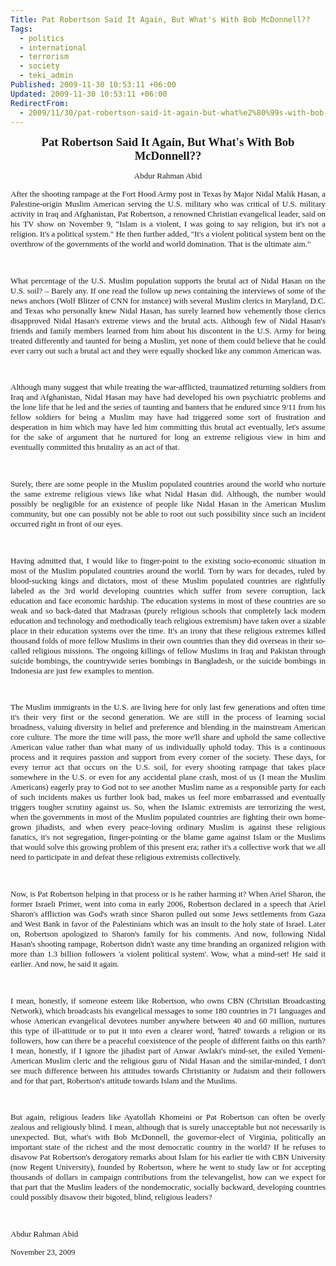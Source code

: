 ```yaml
---
Title: Pat Robertson Said It Again, But What's With Bob McDonnell??
Tags:
  - politics
  - international
  - terrorism
  - society
  - teki_admin
Published: 2009-11-30 10:53:11 +06:00
Updated: 2009-11-30 10:53:11 +06:00
RedirectFrom:
  - 2009/11/30/pat-robertson-said-it-again-but-what%e2%80%99s-with-bob-mcdonnell/
---
```


<p class="MsoNormal" style="margin: 0in 0in 10pt; text-align: center;" align="center"><strong><span style="font-size: 14pt; line-height: 115%;"><span style="font-family: Times New Roman;">Pat Robertson Said It Again, But What's With Bob McDonnell??</span></span></strong></p>
<p class="MsoNormal" style="margin: 0in 0in 10pt; text-align: center;" align="center"><span style="font-size: small; font-family: Times New Roman;">Abdur Rahman Abid</span></p>
<p class="MsoNormal" style="margin: 0in 0in 10pt; text-align: justify;"><span style="font-size: small; font-family: Times New Roman;">After the shooting rampage at the Fort Hood Army post in Texas by Major Nidal Malik Hasan, a Palestine-origin Muslim American serving the U.S. military who was critical of U.S. military activity in Iraq and Afghanistan, Pat Robertson, a renowned Christian evangelical leader, said on his TV show on November 9, "Islam is a violent, I was going to say religion, but it's not a religion. It's a political system." He then further added, "It's a violent political system bent on the overthrow of the governments of the world and world domination. That is the ultimate aim."</span></p>
<p class="MsoNormal" style="margin: 0in 0in 10pt; text-align: justify;"><span style="font-size: small; font-family: Times New Roman;"> </span></p>
<p class="MsoNormal" style="margin: 0in 0in 10pt; text-align: justify;"><span style="font-size: small; font-family: Times New Roman;">What percentage of the U.S. Muslim population supports the brutal act of Nidal Hasan on the U.S. soil? – Barely any. If one read the follow up news containing the interviews of some of the news anchors (Wolf Blitzer of CNN for instance) with several Muslim clerics in Maryland, D.C. and Texas who personally knew Nidal Hasan, has surely learned how vehemently those clerics disapproved Nidal Hasan's extreme views and the brutal acts. Although few of Nidal Hasan's friends and family members learned from him about his discontent in the U.S. Army for being treated differently and taunted for being a Muslim, yet none of them could believe that he could ever carry out such a brutal act and they were equally shocked like any common American was.</span></p>
<p class="MsoNormal" style="margin: 0in 0in 10pt; text-align: justify;"><span style="font-size: small; font-family: Times New Roman;"> </span></p>
<p class="MsoNormal" style="margin: 0in 0in 10pt; text-align: justify;"><span style="font-size: small; font-family: Times New Roman;">Although many suggest that while treating the war-afflicted, traumatized returning soldiers from Iraq and Afghanistan, Nidal Hasan may have had developed his own psychiatric problems and the lone life that he led and the series of taunting and banters that he endured since 9/11 from his fellow soldiers for being a Muslim may have had triggered some sort of frustration and desperation in him which may have led him committing this brutal act eventually, let's assume for the sake of argument that he nurtured for long an extreme religious view in him and eventually committed this brutality as an act of that. </span></p>
<p class="MsoNormal" style="margin: 0in 0in 10pt; text-align: justify;"><span style="font-size: small; font-family: Times New Roman;"> </span></p>
<p class="MsoNormal" style="margin: 0in 0in 10pt; text-align: justify;"><span style="font-size: small; font-family: Times New Roman;">Surely, there are some people in the Muslim populated countries around the world who nurture the same extreme religious views like what Nidal Hasan did. Although, the number would possibly be negligible for an existence of people like Nidal Hasan in the American Muslim community, but one can possibly not be able to root out such possibility since such an incident occurred right in front of our eyes. </span></p>
<p class="MsoNormal" style="margin: 0in 0in 10pt; text-align: justify;"><span style="font-size: small; font-family: Times New Roman;"> </span></p>
<p class="MsoNormal" style="margin: 0in 0in 10pt; text-align: justify;"><span style="font-size: small; font-family: Times New Roman;">Having admitted that, I would like to finger-point to the existing socio-economic situation in most of the Muslim populated countries around the world. Torn by wars for decades, ruled by blood-sucking kings and dictators, most of these Muslim populated countries are rightfully labeled as the 3rd world developing countries which suffer from severe corruption, lack education and face economic hardship. The education systems in most of these countries are so weak and so back-dated that Madrasas (purely religious schools that completely lack modern education and technology and methodically teach religious extremism) have taken over a sizable place in their education systems over the time. It's an irony that these religious extremes killed thousand folds of more fellow Muslims in their own countries than they did overseas in their so-called religious missions. The ongoing killings of fellow Muslims in Iraq and Pakistan through suicide bombings, the countrywide series bombings in Bangladesh, or the suicide bombings in Indonesia are just few examples to mention.</span></p>
<p class="MsoNormal" style="margin: 0in 0in 10pt; text-align: justify;"><span style="font-size: small; font-family: Times New Roman;"> </span></p>
<p class="MsoNormal" style="margin: 0in 0in 10pt; text-align: justify;"><span style="font-size: small; font-family: Times New Roman;">The Muslim immigrants in the U.S. are living here for only last few generations and often time it's their very first or the second generation. We are still in the process of learning social broadness, valuing diversity in belief and preference and blending in the mainstream American core culture. The more the time will pass, the more we'll share and uphold the same collective American value rather than what many of us individually uphold today. This is a continuous process and it requires passion and support from every corner of the society. These days, for every terror act that occurs on the U.S. soil, for every shooting rampage that takes place somewhere in the U.S. or even for any accidental plane crash, most of us (I mean the Muslim Americans) eagerly pray to God not to see another Muslim name as a responsible party for each of such incidents makes us further look bad, makes us feel more embarrassed and eventually triggers tougher scrutiny against us. So, when the Islamic extremists are terrorizing the west, when the governments in most of the Muslim populated countries are fighting their own home-grown jihadists, and when every peace-loving ordinary Muslim is against these religious fanatics, it's not segregation, finger-pointing or the blame game against Islam or the Muslims that would solve this growing problem of this present era; rather it's a collective work that we all need to participate in and defeat these religious extremists collectively.</span></p>
<p class="MsoNormal" style="margin: 0in 0in 10pt; text-align: justify;"><span style="font-size: small; font-family: Times New Roman;"> </span></p>
<p class="MsoNormal" style="margin: 0in 0in 10pt; text-align: justify;"><span style="font-size: small; font-family: Times New Roman;">Now, is Pat Robertson helping in that process or is he rather harming it? When Ariel Sharon, the former Israeli Primer, went into coma in early 2006, Robertson declared in a speech that Ariel Sharon's affliction was God's wrath since Sharon pulled out some Jews settlements from Gaza and West Bank in favor of the Palestinians which was an insult to the holy state of Israel. Later on, Robertson apologized to Sharon's family for his comments. And now, following Nidal Hasan's shooting rampage, Robertson didn't waste any time branding an organized religion with more than 1.3 billion followers 'a violent political system'. Wow, what a mind-set! He said it earlier. And now, he said it again.</span></p>
<p class="MsoNormal" style="margin: 0in 0in 10pt; text-align: justify;"><span style="font-size: small; font-family: Times New Roman;"> </span></p>
<p class="MsoNormal" style="margin: 0in 0in 10pt; text-align: justify;"><span style="font-size: small; font-family: Times New Roman;">I mean, honestly, if someone esteem like Robertson, who owns CBN (Christian Broadcasting Network), which broadcasts his evangelical messages to some 180 countries in 71 languages and whose American evangelical devotees number anywhere between 40 and 60 million, nurtures this type of ill-attitude or to put it into even a clearer word, 'hatred' towards a religion or its followers, how can there be a peaceful coexistence of the people of different faiths on this earth? I mean, honestly, if I ignore the jihadist part of Anwar Awlaki's mind-set, the exiled Yemeni-American Muslim cleric and the religious guru of Nidal Hasan and the similar-minded, I don't see much difference between his attitudes towards Christianity or Judaism and their followers and for that part, Robertson's attitude towards Islam and the Muslims. </span></p>
<p class="MsoNormal" style="margin: 0in 0in 10pt; text-align: justify;"><span style="font-size: small; font-family: Times New Roman;"> </span></p>
<p class="MsoNormal" style="margin: 0in 0in 10pt; text-align: justify;"><span style="font-size: small; font-family: Times New Roman;">But again, religious leaders like Ayatollah Khomeini or Pat Robertson can often be overly zealous and religiously blind. I mean, although that is surely unacceptable but not necessarily is unexpected. But, what's with Bob McDonnell, the governor-elect of Virginia, politically an important state of the richest and the most democratic country in the world? If he refuses to disavow Pat Robertson's derogatory remarks about Islam for his earlier tie with CBN University (now Regent University), founded by Robertson, where he went to study law or for accepting thousands of dollars in campaign contributions from the televangelist, how can we expect for that part that the Muslim leaders of the nondemocratic, socially backward, developing countries could possibly disavow their bigoted, blind, religious leaders?</span></p>
<p class="MsoNormal" style="margin: 0in 0in 10pt;"><span style="font-size: small; font-family: Times New Roman;"> </span></p>
<p class="MsoNormal" style="margin: 0in 0in 10pt;"><span style="font-size: small; font-family: Times New Roman;">Abdur Rahman Abid</span></p>
<p class="MsoNormal" style="margin: 0in 0in 10pt;"><span style="font-size: small; font-family: Times New Roman;">November 23, 2009</span></p>
